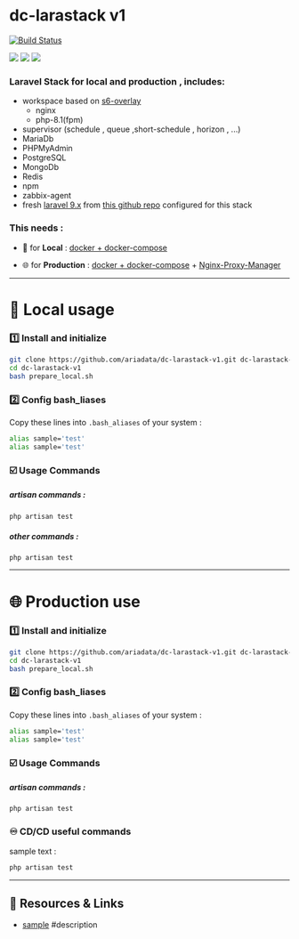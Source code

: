 # dc-larastack v1
[![Build Status](https://files.ariadata.co/file/ariadata_logo.png)](https://ariadata.co)

![](https://img.shields.io/github/stars/ariadata/dc-larastack-v1.svg)
![](https://img.shields.io/github/watchers/ariadata/dc-larastack-v1.svg)
![](https://img.shields.io/github/forks/ariadata/dc-larastack-v1.svg)

### Laravel Stack for local and production , includes:
* workspace based on [s6-overlay](https://github.com/just-containers/s6-overlay)
  * nginx
  * php-8.1(fpm)
* supervisor (schedule , queue ,short-schedule , horizon , ...)
* MariaDb
* PHPMyAdmin
* PostgreSQL
* MongoDb
* Redis
* npm
* zabbix-agent
* fresh [laravel 9.x](https://laravel.com/docs/9.x) from [this github repo](https://github.com/ariadata/dc-larastack-laravel9-v1) configured for this stack

### This needs :

* 🧪 for **Local** : [docker + docker-compose](https://github.com/ariadata/ubuntu-sh)

* 🌐 for **Production** : [docker + docker-compose](https://github.com/ariadata/ubuntu-sh) + [Nginx-Proxy-Manager](https://github.com/ariadata/dc-nginxproxymanager)

---
# 🧪 Local usage
### 1️⃣ Install and initialize
```bash
git clone https://github.com/ariadata/dc-larastack-v1.git dc-larastack-v1
cd dc-larastack-v1
bash prepare_local.sh
```
### 2️⃣ Config bash_liases
Copy these lines into `.bash_aliases` of your system :
```bash
alias sample='test'
alias sample='test'
```
### ☑️ Usage Commands
##### artisan commands :
```bash
php artisan test
```
##### other commands :
`php artisan test`

---
# 🌐 Production use
### 1️⃣ Install and initialize
```bash
git clone https://github.com/ariadata/dc-larastack-v1.git dc-larastack-v1
cd dc-larastack-v1
bash prepare_local.sh
```
### 2️⃣ Config bash_liases
Copy these lines into `.bash_aliases` of your system :
```bash
alias sample='test'
alias sample='test'
```
### ☑️ Usage Commands
##### artisan commands :
```bash
php artisan test
```
### ♾️ CD/CD useful commands
sample text :
```bash
php artisan test
```
---
## 🔗 Resources & Links
* [sample](https://sample.com) #description
